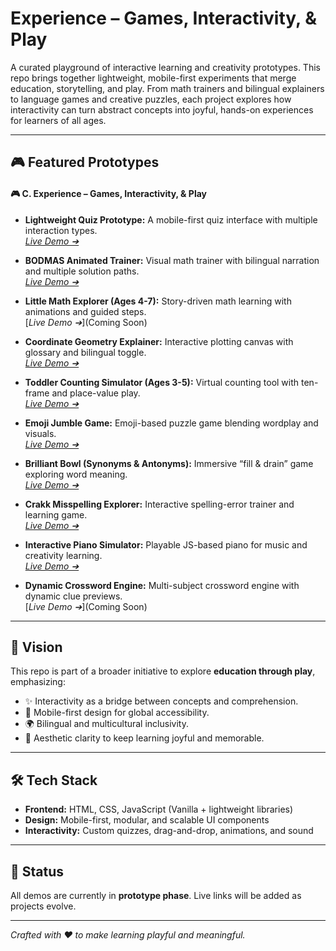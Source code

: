 # Experience – Games, Interactivity, & Play

A curated playground of interactive learning and creativity prototypes. This repo brings together lightweight, mobile-first experiments that merge education, storytelling, and play. From math trainers and bilingual explainers to language games and creative puzzles, each project explores how interactivity can turn abstract concepts into joyful, hands-on experiences for learners of all ages.

---

## 🎮 Featured Prototypes

#### 🎮 C. Experience – Games, Interactivity, & Play

* **Lightweight Quiz Prototype:** A mobile-first quiz interface with multiple interaction types.<br/>[*Live Demo ➔*](https://pawan-nayar.github.io/experience-playground/light_quiz_medium.html)

* **BODMAS Animated Trainer:** Visual math trainer with bilingual narration and multiple solution paths.<br/>[*Live Demo ➔*](https://pawan-nayar.github.io/experience-playground/bodmas_trainer.html)

* **Little Math Explorer (Ages 4-7):** Story-driven math learning with animations and guided steps.<br/>\[*Live Demo ➔*]\(Coming Soon)

* **Coordinate Geometry Explainer:** Interactive plotting canvas with glossary and bilingual toggle.<br/>[*Live Demo ➔*](https://pawan-nayar.github.io/experience-playground/math_concept_article_coordinate_geometry.html)

* **Toddler Counting Simulator (Ages 3-5):** Virtual counting tool with ten-frame and place-value play.<br/>[*Live Demo ➔*](https://pawan-nayar.github.io/experience-playground/counting_more_less_basic_math_for_age_3_to_5.html)

* **Emoji Jumble Game:** Emoji-based puzzle game blending wordplay and visuals.<br/>[*Live Demo ➔*](https://pawan-nayar.github.io/experience-playground/emoji_jumble_game.html)

* **Brilliant Bowl (Synonyms & Antonyms):** Immersive “fill & drain” game exploring word meaning.<br/>[*Live Demo ➔*](https://pawan-nayar.github.io/experience-playground/bowl_fill_synonymn_antonymn.html)

* **Crakk Misspelling Explorer:** Interactive spelling-error trainer and learning game.<br/>[*Live Demo ➔*](https://pawan-nayar.github.io/experience-playground/crakk_misspelling.html)

* **Interactive Piano Simulator:** Playable JS-based piano for music and creativity learning.<br/>[*Live Demo ➔*](https://pawan-nayar.github.io/experience-playground/piano_simulator.html)

* **Dynamic Crossword Engine:** Multi-subject crossword engine with dynamic clue previews.<br/>\[*Live Demo ➔*]\(Coming Soon)

---

## 🚀 Vision
This repo is part of a broader initiative to explore **education through play**, emphasizing:
- ✨ Interactivity as a bridge between concepts and comprehension.
- 📱 Mobile-first design for global accessibility.
- 🌍 Bilingual and multicultural inclusivity.
- 🎨 Aesthetic clarity to keep learning joyful and memorable.

---

## 🛠️ Tech Stack
- **Frontend:** HTML, CSS, JavaScript (Vanilla + lightweight libraries)
- **Design:** Mobile-first, modular, and scalable UI components
- **Interactivity:** Custom quizzes, drag-and-drop, animations, and sound

---

## 📌 Status
All demos are currently in **prototype phase**. Live links will be added as projects evolve.

---

*Crafted with ❤️ to make learning playful and meaningful.*
